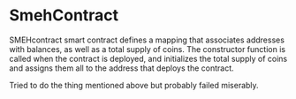 # SmehContract
SMEHcontract smart contract defines a mapping that associates addresses with balances, as well as a total supply of coins. The constructor function is called when the contract is deployed, and initializes the total supply of coins and assigns them all to the address that deploys the contract.

Tried to do the thing mentioned above but probably failed miserably. 

